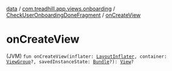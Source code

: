 [data](../../index.md) / [com.treadhill.app.views.onboarding](../index.md) / [CheckUserOnboardingDoneFragment](index.md) / [onCreateView](./on-create-view.md)

# onCreateView

(JVM) `fun onCreateView(inflater: `[`LayoutInflater`](https://developer.android.com/reference/android/view/LayoutInflater.html)`, container: `[`ViewGroup`](https://developer.android.com/reference/android/view/ViewGroup.html)`?, savedInstanceState: `[`Bundle`](https://developer.android.com/reference/android/os/Bundle.html)`?): `[`View`](https://developer.android.com/reference/android/view/View.html)`?`